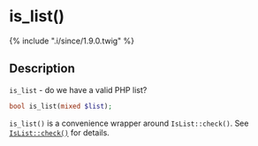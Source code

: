 # is_list()

{% include ".i/since/1.9.0.twig" %}

## Description

`is_list` - do we have a valid PHP list?

```php
bool is_list(mixed $list);
```

`is_list()` is a convenience wrapper around `IsList::check()`. See [`IsList::check()`](IsList.check.html) for details.
